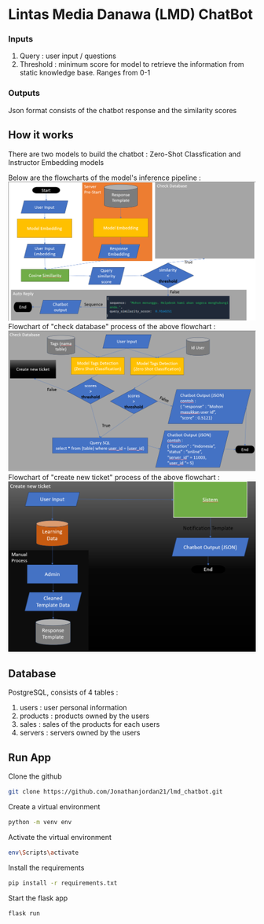 # Lintas Media Danawa (LMD) ChatBot
### Inputs
1. Query : user input / questions
2. Threshold : minimum score for model to retrieve the information from static knowledge base. Ranges from 0-1

### Outputs
Json format consists of the chatbot response and the similarity scores

## How it works
There are two models to build the chatbot : Zero-Shot Classfication and Instructor Embedding models<br>

Below are the flowcharts of the model's inference pipeline :
![alt text](media/flowchart1.png)
<br>
Flowchart of "check database" process of the above flowchart :
![alt text](media/check_database.png)
<br>
Flowchart of "create new ticket" process of the above flowchart : 
![alt_text](media/create_new_ticket.png)

## Database 
PostgreSQL, consists of 4 tables : 
1. users : user personal information 
2. products : products owned by the users
3. sales : sales of the products for each users
4. servers : servers owned by the users

## Run App
Clone the github
```bash
git clone https://github.com/Jonathanjordan21/lmd_chatbot.git
```

Create a virtual environment
```bash
python -m venv env
```

Activate the virtual environment
```bash
env\Scripts\activate
```

Install the requirements
```bash
pip install -r requirements.txt
```

Start the flask app
```bash
flask run
```

